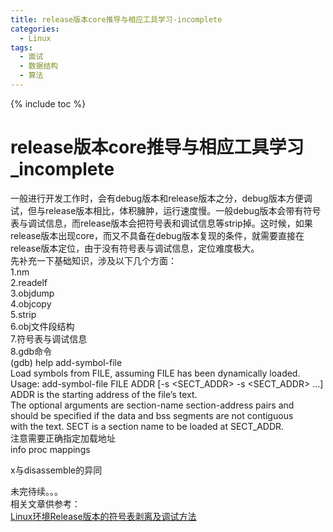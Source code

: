 ```yaml
---
title: release版本core推导与相应工具学习-incomplete
categories:
  - Linux
tags:
  - 面试
  - 数据结构
  - 算法
---
```

{% include toc %}

# release版本core推导与相应工具学习_incomplete

一般进行开发工作时，会有debug版本和release版本之分，debug版本方便调试，但与release版本相比，体积臃肿，运行速度慢。一般debug版本会带有符号表与调试信息，而release版本会把符号表和调试信息等strip掉。这时候，如果release版本出现core，而又不具备在debug版本复现的条件，就需要直接在release版本定位，由于没有符号表与调试信息，定位难度极大。<br/> 先补充一下基础知识，涉及以下几个方面：<br/> 1.nm<br/> 2.readelf<br/> 3.objdump<br/> 4.objcopy<br/> 5.strip<br/> 6.obj文件段结构<br/> 7.符号表与调试信息<br/> 8.gdb命令<br/> (gdb) help add-symbol-file<br/> Load symbols from FILE, assuming FILE has been dynamically loaded.<br/> Usage: add-symbol-file FILE ADDR [-s &lt;SECT_ADDR&gt; -s &lt;SECT_ADDR&gt; …]<br/> ADDR is the starting address of the file’s text.<br/> The optional arguments are section-name section-address pairs and<br/> should be specified if the data and bss segments are not contiguous<br/> with the text. SECT is a section name to be loaded at SECT_ADDR.<br/> 注意需要正确指定加载地址<br/> info proc mappings

x与disassemble的异同

未完待续。。。<br/> 相关文章供参考：<br/> [Linux环境Release版本的符号表剥离及调试方法](https://blog.csdn.net/qq_34176606/article/details/114554009?spm=1001.2014.3001.5501)

